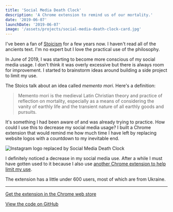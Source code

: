 ```yaml
---
title: 'Social Media Death Clock'
description: 'A Chrome extension to remind us of our mortality.'
date: '2019-06-07'
launchDate: '2019-06-07'
image: '/assets/projects/social-media-death-clock-card.jpg'
---
```


I've been a fan of [Stoicism](https://www.iep.utm.edu/stoicism/) for a few years now. I haven't read all of the ancients text. I'm no expert but I love the practical use of the philosophy.

In June of 2019, I was starting to become more conscious of my social media usage. I don't think it was overly excessive but there is always room for improvement. I started to brainstorm ideas around building a side project to limit my use.

The Stoics talk about an idea called _memento mori_. Here's a definition:

> Memento mori is the medieval Latin Christian theory and practice of reflection on mortality, especially as a means of considering the vanity of earthly life and the transient nature of all earthly goods and pursuits.

It's something I had been aware of and was already trying to practice. How could I use this to decrease my social media usage? I built a Chrome extension that would remind me how much time I have left by replacing website logos with a countdown to my inevitable end.

![Instagram logo replaced by Social Media Death Clock](/assets/projects/social-media-death-clock-screen-2.jpg)

I definitely noticed a decrease in my social media use. After a while I must have gotten used to it because I also use [another Chrome extension to help limit my use](https://www.getintention.com/).

The extension has a little under 600 users, most of which are from Ukraine.

---

<footer>

[Get the extension in the Chrome web store](https://chrome.google.com/webstore/detail/jjmjickedeooblgpimknfghpfffncfhb/publish-accepted?authuser=1&hl=en-GB)

[View the code on GitHub](https://github.com/amorriscode/social-media-death-clock)

</footer>